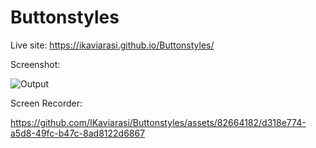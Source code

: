 # Buttonstyles

Live site: https://ikaviarasi.github.io/Buttonstyles/

Screenshot:

![Output](https://github.com/IKaviarasi/Buttonstyles/assets/82664182/75aa4ea8-8a15-45eb-ad27-4b284ca73feb)

Screen Recorder:

https://github.com/IKaviarasi/Buttonstyles/assets/82664182/d318e774-a5d8-49fc-b47c-8ad8122d6867


